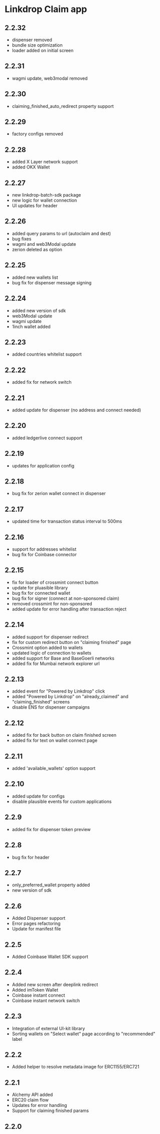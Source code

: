 # Linkdrop Claim app

## 2.2.32
- dispenser removed
- bundle size optimization
- loader added on initial screen

## 2.2.31
- wagmi update, web3modal removed

## 2.2.30
- claiming_finished_auto_redirect property support

## 2.2.29
- factory configs removed

## 2.2.28
- added X Layer network support
- added OKX Wallet

## 2.2.27
- new linkdrop-batch-sdk package
- new logic for wallet connection
- UI updates for header

## 2.2.26
- added query params to url (autoclaim and dest)
- bug fixes
- wagmi and web3Modal update
- zerion deleted as option

## 2.2.25
- added new wallets list
- bug fix for dispenser message signing

## 2.2.24
- added new version of sdk
- web3Modal update
- wagmi update
- 1inch wallet added

## 2.2.23
- added countries whitelist support

## 2.2.22
- added fix for network switch

## 2.2.21
- added update for dispenser (no address and connect needed)

## 2.2.20
- added ledgerlive connect support

## 2.2.19
- updates for application config

## 2.2.18
- bug fix for zerion wallet connect in dispenser

## 2.2.17
- updated time for transaction status interval to 500ms

## 2.2.16
- support for addresses whitelist
- bug fix for Coinbase connector

## 2.2.15
- fix for loader of crossmint connect button
- update for pluasible library
- bug fix for connected wallet
- bug fix for signer (connect at non-sponsored claim)
- removed crossmint for non-sponsored
- added update for error handling after transaction reject

## 2.2.14
- added support for dispenser redirect
- fix for custom redirect button on "claiming finished" page
- Crossmint option added to wallets
- updated logic of connection to wallets
- added support for Base and BaseGoerli networks
- added fix for Mumbai network explorer url

## 2.2.13
- added event for "Powered by Linkdrop" click
- added "Powered by Linkdrop" on "already_claimed" and "claiming_finished" screens
- disable ENS for dispenser campaigns

## 2.2.12
- added fix for back button on claim finished screen
- added fix for text on wallet connect page

## 2.2.11
- added 'available_wallets' option support

## 2.2.10
- added update for configs
- disable plausible events for custom applications

## 2.2.9
- added fix for dispenser token preview

## 2.2.8
- bug fix for header

## 2.2.7
- only_preferred_wallet property added
- new version of sdk

## 2.2.6
- Added Dispenser support
- Error pages refactoring
- Update for manifest file

## 2.2.5
- Added Coinbase Wallet SDK support

## 2.2.4
- Added new screen after deeplink redirect
- Added imToken Wallet
- Coinbase instant connect
- Coinbase instant network switch

## 2.2.3
- Integration of external UI-kit library
- Sorting wallets on "Select wallet" page according to "recommended" label

## 2.2.2
- Added helper to resolve metadata image for ERC1155/ERC721

## 2.2.1
- Alchemy API added
- ERC20 claim flow
- Updates for error handling
- Support for claiming finished params

## 2.2.0
